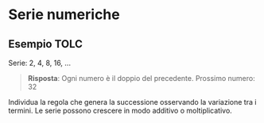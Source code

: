 # Serie numeriche

## Esempio TOLC
Serie: 2, 4, 8, 16, ...
> **Risposta**: Ogni numero è il doppio del precedente.
Prossimo numero: 32

Individua la regola che genera la successione osservando la variazione tra i
termini. Le serie possono crescere in modo additivo o moltiplicativo.

